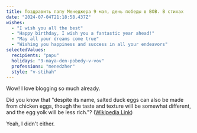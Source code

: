 ```yaml
---
title: Поздравить папу Менеджера 9 мая, день победы в ВОВ. В стихах
date: "2024-07-04T21:18:58.437Z"
wishes:
  - "I wish you all the best"
  - "Happy birthday, I wish you a fantastic year ahead!"
  - "May all your dreams come true"
  - "Wishing you happiness and success in all your endeavors"
selectedValues:
  recipients: "papu"
  holidays: "9-maya-den-pobedy-v-vov"
  professions: "menedzher"
  style: "v-stihah"
---
```


Wow! I love blogging so much already.

Did you know that "despite its name, salted duck eggs can also be made from
chicken eggs, though the taste and texture will be somewhat different, and the
egg yolk will be less rich."?
([Wikipedia Link](https://en.wikipedia.org/wiki/Salted_duck_egg))

Yeah, I didn't either.
